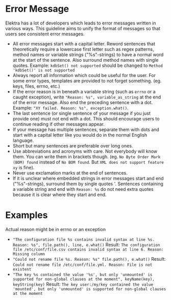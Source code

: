 # Error Message

Elektra has a lot of developers which leads to error messages written in various ways.
This guideline aims to unify the format of messages so that users see consistent error messages.

- All error messages start with a capital letter. Reword sentences that theoretically require a lowercase first letter such as
  regex patterns, method names or variable strings ("%s"-strings) to have a normal word at the start of the sentence. Also surround method names with single quotes.
  Example: `kdbSet() not supported` should be changed to `Method 'kdbSet()' is not supported`
- Always report all information which could be useful for the user. For some error types, templates are provided to not forget something. (eg. keys, files, errno,
  etc.)
- If the error reason is in beneath a variable string (such as `errno` or a caught exception), write `"Reason: %s", variable_as_string` at the end of the error
  message. Also end the preceding sentence with a dot. Example: `"XY failed. Reason: %s", exception.what()`.
- The last sentence (or single sentence of your message if you just provide one) must not end with a dot. This should encourage users to continue reading
  if other messages appear.
- If your message has multiple sentences, separate them with dots and start with a capital letter like you would do in the normal English language.
- Short but many sentences are preferable over long ones.
- Use abbreviations and acronyms with care. Not everybody will know them. You can write them in brackets though.
  (eg. `No Byte Order Mark (BOM) found` instead of `No BOM found`. But `XML does not support feature xy` is fine).
- Never use exclamation marks at the end of sentences.
- If it is unclear where embedded strings in error messages start and end ("%s"-strings), surround them by single quotes '.
  Sentences containing a variable string and end with `Reason: %s` do not need extra quotes because it is clear where they start and end.

# Examples

Actual reason might be in errno or an exception

- `"The configuration file %s contains invalid syntax at line %s. Reason: %s", file.path(), line, e.what()`
  Result: `The configuration file /etc/conf/file.csv contains invalid syntax at line 6. Reason: Missing column`
- `"Could not rename file %s. Reason: %s" file.path(), e.what()`
  Result: `Could not rename file /etc/conf/file.yml. Reason: File is not existent`
- `"The key %s contained the value '%s', but only 'unmounted' is supported for non-global clauses at the moment", keyName(key), keyString(key)`
  Result: `The key user:/my/key contained the value 'mounted', but only 'unmounted' is supported for non-global clauses at the moment`
